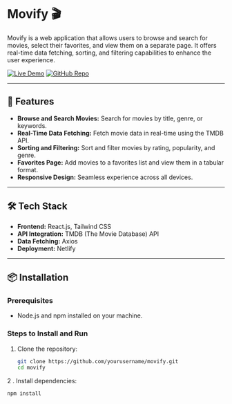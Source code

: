 # Movify 🎬

Movify is a web application that allows users to browse and search for movies, select their favorites, and view them on a separate page. It offers real-time data fetching, sorting, and filtering capabilities to enhance the user experience.

[![Live Demo](https://img.shields.io/badge/Live-Demo-brightgreen)](http://movifyapp-project.netlify.app) 
[![GitHub Repo](https://img.shields.io/badge/GitHub-Repo-blue)](https://github.com/yourusername/movify)

---

## 🚀 Features

- **Browse and Search Movies:** Search for movies by title, genre, or keywords.
- **Real-Time Data Fetching:** Fetch movie data in real-time using the TMDB API.
- **Sorting and Filtering:** Sort and filter movies by rating, popularity, and genre.
- **Favorites Page:** Add movies to a favorites list and view them in a tabular format.
- **Responsive Design:** Seamless experience across all devices.

---

## 🛠 Tech Stack

- **Frontend:** React.js, Tailwind CSS
- **API Integration:** TMDB (The Movie Database) API
- **Data Fetching:** Axios
- **Deployment:** Netlify

---

## 📦 Installation

### Prerequisites

- Node.js and npm installed on your machine.

### Steps to Install and Run

1. Clone the repository:
   ```bash
   git clone https://github.com/yourusername/movify.git
   cd movify
2 . Install dependencies:

  ```bash
  npm install
